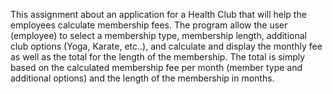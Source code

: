 This assignment about an application for a Health Club that will help the employees calculate membership fees. 
The program allow the user (employee) to select a membership type, membership length, additional club options (Yoga, Karate, etc..), and calculate and display the monthly fee as well as the total for the length of the membership.
 The total is simply based on the calculated membership fee per month (member type and additional options) and the length of the membership in months. 
